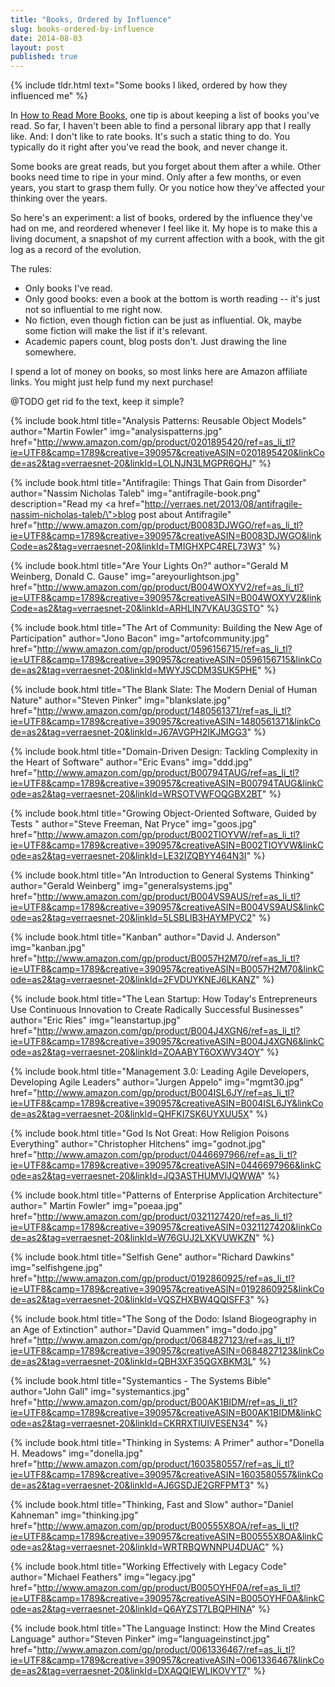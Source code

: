 ```yaml
---
title: "Books, Ordered by Influence"
slug: books-ordered-by-influence
date: 2014-08-03
layout: post
published: true
---
```


{% include tldr.html text="Some books I liked, ordered by how they influenced me" %}

In [How to Read More Books](/2012/12/how-to-read-more-books/), one tip is about keeping a list of books you've read. So far, I haven't been able to find a personal library app that I really like. And: I don't like to rate books. It's such a static thing to do. You typically do it right after you've read the book, and never change it. 

Some books are great reads, but you forget about them after a while. Other books need time to ripe in your mind. Only after a few months, or even years, you start to grasp them fully. Or you notice how they've affected your thinking over the years. 

So here's an experiment: a list of books, ordered by the influence they've had on me, and reordered whenever I feel like it. My hope is to make this a living document, a snapshot of my current affection with a book, with the git log as a record of the evolution.

The rules:

- Only books I've read.
- Only good books: even a book at the bottom is worth reading -- it's just not so influential to me right now.
- No fiction, even though fiction can be just as influential. Ok, maybe some fiction will make the list if it's relevant.
- Academic papers count, blog posts don't. Just drawing the line somewhere.

I spend a lot of money on books, so most links here are Amazon affiliate links. You might just help fund my next purchase!

@TODO get rid fo the text, keep it simple?

<div class="media">

{% include book.html title="Analysis Patterns: Reusable Object Models" author="Martin Fowler" img="analysispatterns.jpg" href="http://www.amazon.com/gp/product/0201895420/ref=as_li_tl?ie=UTF8&camp=1789&creative=390957&creativeASIN=0201895420&linkCode=as2&tag=verraesnet-20&linkId=LOLNJN3LMGPR6QHJ" %}

{% include book.html title="Antifragile: Things That Gain from Disorder" author="Nassim Nicholas Taleb" img="antifragile-book.png" description="Read my <a href=\"http://verraes.net/2013/08/antifragile-nassim-nicholas-taleb/\">blog post about Antifragile</a>" href="http://www.amazon.com/gp/product/B0083DJWGO/ref=as_li_tl?ie=UTF8&camp=1789&creative=390957&creativeASIN=B0083DJWGO&linkCode=as2&tag=verraesnet-20&linkId=TMIGHXPC4REL73W3" %}

{% include book.html title="Are Your Lights On?" author="Gerald M Weinberg, Donald C. Gause" img="areyourlightson.jpg" href="http://www.amazon.com/gp/product/B004WOXYV2/ref=as_li_tl?ie=UTF8&camp=1789&creative=390957&creativeASIN=B004WOXYV2&linkCode=as2&tag=verraesnet-20&linkId=ARHLIN7VKAU3GSTO" %}

{% include book.html title="The Art of Community: Building the New Age of Participation" author="Jono Bacon" img="artofcommunity.jpg" href="http://www.amazon.com/gp/product/0596156715/ref=as_li_tl?ie=UTF8&camp=1789&creative=390957&creativeASIN=0596156715&linkCode=as2&tag=verraesnet-20&linkId=MWYJSCDM3SUK5PHE" %}

{% include book.html title="The Blank Slate: The Modern Denial of Human Nature" author="Steven Pinker" img="blankslate.jpg" href="http://www.amazon.com/gp/product/1480561371/ref=as_li_tl?ie=UTF8&camp=1789&creative=390957&creativeASIN=1480561371&linkCode=as2&tag=verraesnet-20&linkId=J67AVGPH2IKJMGG3" %}

{% include book.html title="Domain-Driven Design: Tackling Complexity in the Heart of Software" author="Eric Evans" img="ddd.jpg" href="http://www.amazon.com/gp/product/B00794TAUG/ref=as_li_tl?ie=UTF8&camp=1789&creative=390957&creativeASIN=B00794TAUG&linkCode=as2&tag=verraesnet-20&linkId=WRSOTVWFOQGBX2BT" %}

{% include book.html title="Growing Object-Oriented Software, Guided by Tests " author="Steve Freeman, Nat Pryce" img="goos.jpg" href="http://www.amazon.com/gp/product/B002TIOYVW/ref=as_li_tl?ie=UTF8&camp=1789&creative=390957&creativeASIN=B002TIOYVW&linkCode=as2&tag=verraesnet-20&linkId=LE32IZQBYY464N3I" %}

{% include book.html title="An Introduction to General Systems Thinking" author="Gerald Weinberg" img="generalsystems.jpg" href="http://www.amazon.com/gp/product/B004VS9AUS/ref=as_li_tl?ie=UTF8&camp=1789&creative=390957&creativeASIN=B004VS9AUS&linkCode=as2&tag=verraesnet-20&linkId=5LSBLIB3HAYMPVC2" %}

{% include book.html title="Kanban" author="David J. Anderson" img="kanban.jpg" href="http://www.amazon.com/gp/product/B0057H2M70/ref=as_li_tl?ie=UTF8&camp=1789&creative=390957&creativeASIN=B0057H2M70&linkCode=as2&tag=verraesnet-20&linkId=2FVDUYKNEJ6LKANZ" %}

{% include book.html title="The Lean Startup: How Today's Entrepreneurs Use Continuous Innovation to Create Radically Successful Businesses" author="Eric Ries" img="leanstartup.jpg" href="http://www.amazon.com/gp/product/B004J4XGN6/ref=as_li_tl?ie=UTF8&camp=1789&creative=390957&creativeASIN=B004J4XGN6&linkCode=as2&tag=verraesnet-20&linkId=ZOAABYT6OXWV34OY" %}

{% include book.html title="Management 3.0: Leading Agile Developers, Developing Agile Leaders" author="Jurgen Appelo" img="mgmt30.jpg" href="http://www.amazon.com/gp/product/B004ISL6JY/ref=as_li_tl?ie=UTF8&camp=1789&creative=390957&creativeASIN=B004ISL6JY&linkCode=as2&tag=verraesnet-20&linkId=QHFKI7SK6UYXUU5X" %}

{% include book.html title="God Is Not Great: How Religion Poisons Everything" author="Christopher Hitchens" img="godnot.jpg" href="http://www.amazon.com/gp/product/0446697966/ref=as_li_tl?ie=UTF8&camp=1789&creative=390957&creativeASIN=0446697966&linkCode=as2&tag=verraesnet-20&linkId=JQ3ASTHUMVIJQWWA" %}

{% include book.html title="Patterns of Enterprise Application Architecture" author=" Martin Fowler" img="poeaa.jpg" href="http://www.amazon.com/gp/product/0321127420/ref=as_li_tl?ie=UTF8&camp=1789&creative=390957&creativeASIN=0321127420&linkCode=as2&tag=verraesnet-20&linkId=W76GUJ2LXKVUWKZN" %}

{% include book.html title="Selfish Gene" author="Richard Dawkins" img="selfishgene.jpg" href="http://www.amazon.com/gp/product/0192860925/ref=as_li_tl?ie=UTF8&camp=1789&creative=390957&creativeASIN=0192860925&linkCode=as2&tag=verraesnet-20&linkId=VQSZHXBW4QQISFF3" %}

{% include book.html title="The Song of the Dodo: Island Biogeography in an Age of Extinction" author="David Quammen" img="dodo.jpg" href="http://www.amazon.com/gp/product/0684827123/ref=as_li_tl?ie=UTF8&camp=1789&creative=390957&creativeASIN=0684827123&linkCode=as2&tag=verraesnet-20&linkId=QBH3XF35QGXBKM3L" %}

{% include book.html title="Systemantics - The Systems Bible" author="John Gall" img="systemantics.jpg" href="http://www.amazon.com/gp/product/B00AK1BIDM/ref=as_li_tl?ie=UTF8&camp=1789&creative=390957&creativeASIN=B00AK1BIDM&linkCode=as2&tag=verraesnet-20&linkId=CKRRXTIUIVESEN34" %}

{% include book.html title="Thinking in Systems: A Primer" author="Donella H. Meadows" img="donella.jpg" href="http://www.amazon.com/gp/product/1603580557/ref=as_li_tl?ie=UTF8&camp=1789&creative=390957&creativeASIN=1603580557&linkCode=as2&tag=verraesnet-20&linkId=AJ6GSDJE2GRFPMT3" %}

{% include book.html title="Thinking, Fast and Slow" author="Daniel Kahneman" img="thinking.jpg" href="http://www.amazon.com/gp/product/B00555X8OA/ref=as_li_tl?ie=UTF8&camp=1789&creative=390957&creativeASIN=B00555X8OA&linkCode=as2&tag=verraesnet-20&linkId=WRTRBQWNNPU4DUAC" %}

{% include book.html title="Working Effectively with Legacy Code" author="Michael Feathers" img="legacy.jpg" href="http://www.amazon.com/gp/product/B005OYHF0A/ref=as_li_tl?ie=UTF8&camp=1789&creative=390957&creativeASIN=B005OYHF0A&linkCode=as2&tag=verraesnet-20&linkId=Q6AYZST7LBQPHINA" %}

{% include book.html title="The Language Instinct: How the Mind Creates Language" author="Steven Pinker" img="languageinstinct.jpg" href="http://www.amazon.com/gp/product/0061336467/ref=as_li_tl?ie=UTF8&camp=1789&creative=390957&creativeASIN=0061336467&linkCode=as2&tag=verraesnet-20&linkId=DXAQQIEWLIKOVYT7" %}


</div>
